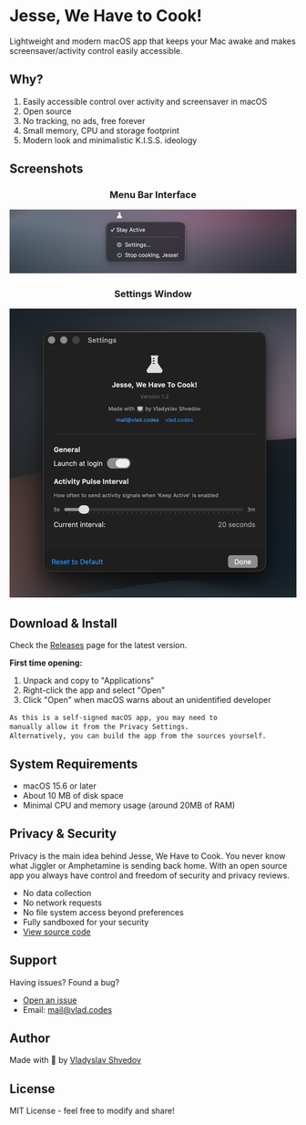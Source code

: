 # Jesse, We Have to Cook!

Lightweight and modern macOS app that keeps your Mac awake and makes screensaver/activity control easily accessible.

## Why?

1. Easily accessible control over activity and screensaver in macOS
2. Open source
3. No tracking, no ads, free forever
4. Small memory, CPU and storage footprint
5. Modern look and minimalistic K.I.S.S. ideology

## Screenshots

<div align="center">

### Menu Bar Interface
![Menu Bar Interface](screenshots/jwhtc_screen_01.png)

### Settings Window
![Settings Window](screenshots/jwhtc_screen_02.png)

</div>

## Download & Install

Check the [Releases](https://github.com/vshvedov/JesseWeHaveToCook/releases) page for the latest version.

**First time opening:**
1. Unpack and copy to "Applications"
2. Right-click the app and select "Open"
3. Click "Open" when macOS warns about an unidentified developer

```
As this is a self-signed macOS app, you may need to 
manually allow it from the Privacy Settings. 
Alternatively, you can build the app from the sources yourself.
```

## System Requirements

- macOS 15.6 or later
- About 10 MB of disk space
- Minimal CPU and memory usage (around 20MB of RAM)

## Privacy & Security

Privacy is the main idea behind Jesse, We Have to Cook. You never know what Jiggler or Amphetamine is sending back home. With an open source app you always have control and freedom of security and privacy reviews.

- No data collection
- No network requests
- No file system access beyond preferences
- Fully sandboxed for your security
- [View source code](https://github.com/vshvedov/JesseWeHaveToCook)

## Support

Having issues? Found a bug?
- [Open an issue](https://github.com/vshvedov/JesseWeHaveToCook/issues)
- Email: mail@vlad.codes

## Author

Made with 🍵 by [Vladyslav Shvedov](https://vlad.codes)

## License

MIT License - feel free to modify and share!
